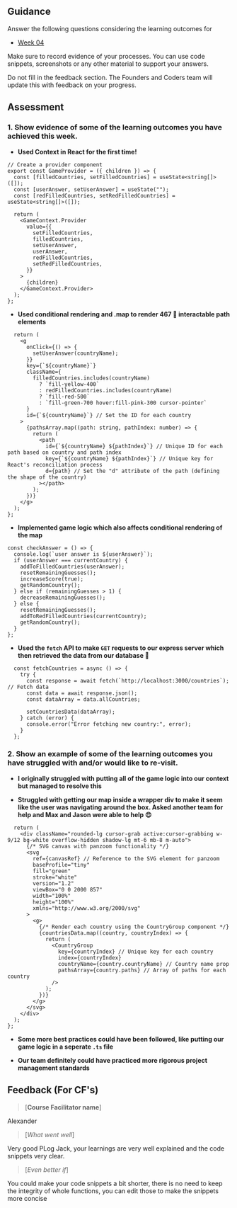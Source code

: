 ## Guidance

Answer the following questions considering the learning outcomes for

- [Week 04](https://learn.foundersandcoders.com/course/syllabus/developer/week04-project03-frontend/learning-outcomes/)

Make sure to record evidence of your processes. You can use code snippets, screenshots or any other material to support your answers.

Do not fill in the feedback section. The Founders and Coders team will update this with feedback on your progress.

## Assessment

### 1. Show evidence of some of the learning outcomes you have achieved this week.

- **Used Context in React for the first time!**

```tsx
// Create a provider component
export const GameProvider = ({ children }) => {
  const [filledCountries, setFilledCountries] = useState<string[]>([]);
  const [userAnswer, setUserAnswer] = useState("");
  const [redFilledCountries, setRedFilledCountries] = useState<string[]>([]);

  return (
    <GameContext.Provider
      value={{
        setFilledCountries,
        filledCountries,
        setUserAnswer,
        userAnswer,
        redFilledCountries,
        setRedFilledCountries,
      }}
    >
      {children}
    </GameContext.Provider>
  );
};
```

- **Used conditional rendering and .map to render 467 🤯 interactable path elements**

```tsx
  return (
    <g
      onClick={() => {
        setUserAnswer(countryName);
      }}
      key={`${countryName}`}
      className={
        filledCountries.includes(countryName)
          ? `fill-yellow-400`
          : redFilledCountries.includes(countryName)
          ? `fill-red-500`
          : `fill-green-700 hover:fill-pink-300 cursor-pointer`
      }
      id={`${countryName}`} // Set the ID for each country
    >
      {pathsArray.map((path: string, pathIndex: number) => {
        return (
          <path
            id={`${countryName} ${pathIndex}`} // Unique ID for each path based on country and path index
            key={`${countryName} ${pathIndex}`} // Unique key for React's reconciliation process
            d={path} // Set the "d" attribute of the path (defining the shape of the country)
          ></path>
        );
      })}
    </g>
  );
};
```

- **Implemented game logic which also affects conditional rendering of the map**

```tsx
const checkAnswer = () => {
  console.log(`user answer is ${userAnswer}`);
  if (userAnswer === currentCountry) {
    addToFilledCountries(userAnswer);
    resetRemainingGuesses();
    increaseScore(true);
    getRandomCountry();
  } else if (remainingGuesses > 1) {
    decreaseRemainingGuesses();
  } else {
    resetRemainingGuesses();
    addToRedFilledCountries(currentCountry);
    getRandomCountry();
  }
};
```

- **Used the `fetch` API to make `GET` requests to our express server which then retrieved the data from our database 💖**

```tsx
  const fetchCountries = async () => {
    try {
      const response = await fetch(`http://localhost:3000/countries`); // Fetch data
      const data = await response.json();
      const dataArray = data.allCountries;

      setCountriesData(dataArray);
    } catch (error) {
      console.error("Error fetching new country:", error);
    }
  };
```


### 2. Show an example of some of the learning outcomes you have struggled with and/or would like to re-visit.

- **I originally struggled with putting all of the game logic into our context but managed to resolve this**

- **Struggled with getting our map inside a wrapper div to make it seem like the user was navigating around the box. Asked another team for help and Max and Jason were able to help 😍**


```tsx
  return (
    <div className="rounded-lg cursor-grab active:cursor-grabbing w-9/12 bg-white overflow-hidden shadow-lg mt-6 mb-8 m-auto">
      {/* SVG canvas with panzoom functionality */}
      <svg
        ref={canvasRef} // Reference to the SVG element for panzoom
        baseProfile="tiny"
        fill="green"
        stroke="white"
        version="1.2"
        viewBox="0 0 2000 857"
        width="100%"
        height="100%"
        xmlns="http://www.w3.org/2000/svg"
      >
        <g>
          {/* Render each country using the CountryGroup component */}
          {countriesData.map((country, countryIndex) => {
            return (
              <CountryGroup
                key={countryIndex} // Unique key for each country
                index={countryIndex}
                countryName={country.countryName} // Country name prop
                pathsArray={country.paths} // Array of paths for each country
              />
            );
          })}
        </g>
      </svg>
    </div>
  );
};
```

- **Some more best practices could have been followed, like putting our game logic in a seperate `.ts` file**

- **Our team definitely could have practiced more rigorous project management standards**

## Feedback (For CF's)

> [**Course Facilitator name**]

Alexander

> [*What went well*]

Very good PLog Jack, your learnings are very well explained and the code snippets very clear. 

> [*Even better if*]

You could make your code snippets a bit shorter, there is no need to keep the integrity of whole functions, you can edit those to make the snippets more concise
